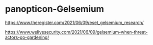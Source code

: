 # panopticon-Gelsemium

https://www.theregister.com/2021/06/09/eset_gelsemium_research/

https://www.welivesecurity.com/2021/06/09/gelsemium-when-threat-actors-go-gardening/
